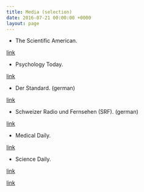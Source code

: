 ```yaml
---
title: Media (selection)
date: 2016-07-21 00:00:00 +0000
layout: page
---
```

* The Scientific American.

[link](https://www.scientificamerican.com/article/what-s-your-real-motive-for-being-altruistic/)

* Psychology Today.

[link](https://www.psychologytoday.com/blog/the-athletes-way/201512/your-brain-can-learn-empathize-outside-groups)

* Der Standard. (german)

[link](http://derstandard.at/2000027918476/Empathie-fuer-Fremde-laesst-sich-lernen)

* Schweizer Radio und Fernsehen (SRF). (german)

[link](http://www.srf.ch/wissen/mensch/das-raetsel-der-selbstlosigkeit)

* Medical Daily.

[link](http://www.medicaldaily.com/empathy-triggered-positive-experiences-among-strangers-study-366316)

* Science Daily.

[link](https://www.sciencedaily.com/releases/2016/03/160303145739.htm)

[link](https://www.sciencedaily.com/releases/2016/03/160303145739.htm)


